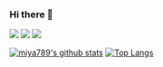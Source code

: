 ### Hi there 👋

<!--
**miya789/miya789** is a ✨ _special_ ✨ repository because its `README.md` (this file) appears on your GitHub profile.

Here are some ideas to get you started:

- 🔭 I’m currently working on ...
- 🌱 I’m currently learning ...
- 👯 I’m looking to collaborate on ...
- 🤔 I’m looking for help with ...
- 💬 Ask me about ...
- 📫 How to reach me: ...
- 😄 Pronouns: ...
- ⚡ Fun fact: ...
-->

<!-- logo from https://simpleicons.org/ -->

[![](https://komarev.com/ghpvc/?username=miya789&label=PROFILE+VIEWS+🦉)](https://github.com/miya789)
[![](https://img.shields.io/badge/-Twitter-000?style=flat&logo=twitter)](https://twitter.com/miya789_tech)
[![](https://img.shields.io/badge/-Qiita-000?style=flat&logo=qiita)](https://qiita.com/miya789)

[![miya789's github stats](https://github-readme-stats.vercel.app/api?username=miya789&count_private=true&show_icons=true)](https://github.com/anuraghazra/github-readme-stats)
[![Top Langs](https://github-readme-stats.vercel.app/api/top-langs/?username=miya789&show_icons=true&count_private=true&include_all_commits=true)](https://github.com/anuraghazra/github-readme-stats)
<!-- [![](https://github-profile-trophy.vercel.app/?username=miya789&rank=SECRET,SSS,SS,S,AAA,AA,A,B)](https://github.com/miya789) -->
